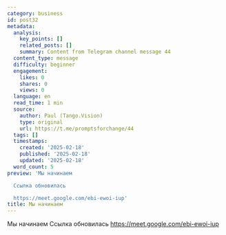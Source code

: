 ```yaml
---
category: business
id: post32
metadata:
  analysis:
    key_points: []
    related_posts: []
    summary: Content from Telegram channel message 44
  content_type: message
  difficulty: beginner
  engagement:
    likes: 0
    shares: 0
    views: 0
  language: en
  read_time: 1 min
  source:
    author: Paul (Tango.Vision)
    type: original
    url: https://t.me/promptsforchange/44
  tags: []
  timestamps:
    created: '2025-02-18'
    published: '2025-02-18'
    updated: '2025-02-18'
  word_count: 5
preview: 'Мы начинаем

  Ссылка обновилась

  https://meet.google.com/ebi-ewoi-iup'
title: Мы начинаем
---
```


Мы начинаем
Ссылка обновилась
https://meet.google.com/ebi-ewoi-iup